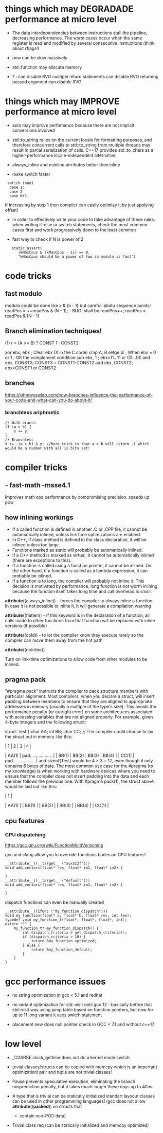 
# things which may DEGRADADE performance at micro level

- The data interdependencies between instructions stall the pipeline, decreasing performance. The worst cases occur when the same register is read and modified by several consecutive instructions (think about rflags!)

- pow can be slow massively

- std::function may allocate memory

- ? : can disable RVO
  multiple return statements can disable RVO
  returning passed argument can disable RVO



# things which may IMPROVE performance at micro level

- auto may improve perfomance because there are not implicit conversions involved

- std::to_string relies on the current locale for formatting purposes, and therefore concurrent calls to std::to_string from multiple threads may result in partial serialization of calls. C++17 provides std::to_chars as a higher-performance locale-independent alternative.

- always_inline and noinline atrributes better then inline

- make switch faster
```
 swtich (num)
  case 1:
  case 2
  case N+1:
```
  if increasing by step 1 then compiler can easily optimizy it by just applying offset!

- In order to effectively write your code to take advantage of these rules: when writing if-else or switch statements, check the most common cases first and work progressively down to the least common

-  fast way to check if N is power of 2
```
   static_assert(
      (kMaxCpus & (kMaxCpus - 1)) == 0,
      "kMaxCpus should be a power of two so modulo is fast")
```

# code tricks

## fast modulo

modulo could be done like x & (b - 1)
but carefull abotu sequence points! readPos = ++readPos & (N - 1); - BUG!
shall be readPos++; readPos = readPos & (N - 1)

## Branch elimination techniques!

(1) r = (A >= B) ? CONST 1 : CONST2

xor ebx, ebx ; Clear ebx (X in the C code)
cmp A, B
setge bl ; When ebx = 0 or 1
; OR the complement condition
sub ebx, 1 ; ebx=11...11 or 00...00
and ebx, CONST3; CONST3 = CONST1-CONST2
add ebx, CONST2; ebx=CONST1 or CONST2

## branches

https://johnnysswlab.com/how-branches-influence-the-performance-of-your-code-and-what-can-you-do-about-it/

### branchless ariphmetic 

```
// With branch
if (a > b) {
    x += y;
}
// Branchless
x += -(a > b) & y; //here trick is that a > b will return -1 which would be a number with all 1s bits set!
```

# compiler tricks 

## - fast-math -msse4.1 

improves math ops performance by compromising precision. speeds up pow

## how inlining workings

- If a called function is defined in another .C or .CPP file, it cannot be automatically inlined, unless link time optimizations are enabled.
- In C++, if class method is defined in the class declaration, it will be inlined unless too large.
- Functions marked as static will probably be automatically inlined.
- If a C++ method is marked as virtual, it cannot be automatically inlined (there are exceptions to this).
- If a function is called using a function pointer, it cannot be inlined. On the other hand, if a function is called as a lambda expression, it can probably be inlined.
- If a function is to long, the compiler will probably not inline it. This decision is motivated by performance, long function is not worth inlining because the function itself takes long time and call overhead is small.

__attribute__((always_inline)) – forces the compiler to always inline a function. In case it is not possible to inline it, it will generate a compilation warning

__attribute__((flatten)) - if this keyword is in the declaration of a function, all calls made to other functions from that function will be replaced with inline versions (if possible)

__attribute__((cold)) - to let the compiler know they execute rarely so the compiler can move them away from the hot path

__attribute__((noinline))

Turn on link-time optimizations to allow code from other modules to be inlined.

## pragma pack

"#pragma pack" instructs the compiler to pack structure members with particular alignment. Most compilers, when you declare a struct, will insert padding between members to ensure that they are aligned to appropriate addresses in memory (usually a multiple of the type's size). This avoids the performance penalty (or outright error) on some architectures associated with accessing variables that are not aligned properly. For example, given 4-byte integers and the following struct:

struct Test
{
   char AA;
   int BB;
   char CC;
};
The compiler could choose to lay the struct out in memory like this:

|   1   |   2   |   3   |   4   |  

| AA(1) | pad.................. |
| BB(1) | BB(2) | BB(3) | BB(4) | 
| CC(1) | pad.................. |
and sizeof(Test) would be 4 × 3 = 12, even though it only contains 6 bytes of data. The most common use case for the #pragma (to my knowledge) is when working with hardware devices where you need to ensure that the compiler does not insert padding into the data and each member follows the previous one. With #pragma pack(1), the struct above would be laid out like this:

|   1   |

| AA(1) |
| BB(1) |
| BB(2) |
| BB(3) |
| BB(4) |
| CC(1) |


## cpu features

### CPU dispatching

https://gcc.gnu.org/wiki/FunctionMultiVersioning

gcc and clang allow you to override functions bades on CPU features!

```
__attribute__((__target__ ("avx512f")))
void add_vectors(float* res, float* in1, float* in2) {
    ...
}
__attribute__((__target__ ("default")))
void add_vectors(float* res, float* in1, float* in2) {
    ...
}
```


dispatch functions can even be manually created
```
__attribute__((ifunc ("my_function_dispatch")))
void my_function(float* a, float* b, float* res, int len);
typedef void my_function_t(float*, float*, float*, int);
extern "C" {
    my_function_t* my_function_dispatch() {
        int dispatch_criteria = get_dispatch_criteria();
        if (dispatch_criteria > 10) {
            return &my_function_optimized;
        } else {
            return &my_function_default;
        }
    }
}
```


# gcc performance issues

- no string optimization in gcc < 5.1 and redhat

- no variant optimization for std::visit until gcc 12 - basically before that std::visit was using jump table based on function pointers, but now for up to 11 long variant it uses switch statement

- placement new does null pointer check in GCC < 7.1 and without c++17
  

# low level 

- _COARSE clock_gettime does not do a kernel mode switch
- trivial classes/structs can be copied with memcpy which is an important optimization!
   pair and tuple are not trivial classes!
 - Pause prevents speculative execution, eliminating the branch misprediction penalty, but it takes much longer these days up to 40ns

- A type that is trivial can be statically initialized
  standart layoout classes can be used in other programming languages!
  (gcc does not allow __attribute__((__packed__)) on structs that
  * contain non-POD data)

- Trivial class req (can be statically initialized and memcpy optimized)


